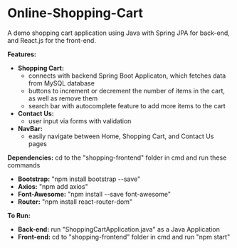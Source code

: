 # Online-Shopping-Cart
A demo shopping cart application using Java with Spring JPA for back-end, and React.js for the front-end.

**Features:**
* **Shopping Cart:**
  - connects with backend Spring Boot Applicaton, which fetches data from MySQL database
  - buttons to increment or decrement the number of items in the cart, as well as remove them
  - search bar with autocomplete feature to add more items to the cart 
* **Contact Us:** 
  - user input via forms with validation
* **NavBar:**
  - easily navigate between Home, Shopping Cart, and Contact Us pages 


**Dependencies:** cd to the "shopping-frontend" folder in cmd and run these commands
* **Bootstrap:** "npm install bootstrap --save"
* **Axios:** "npm add axios"
* **Font-Awesome:** "npm install --save font-awesome"  
* **Router:** "npm install react-router-dom"
  
**To Run:**
* **Back-end:** run "ShoppingCartApplication.java" as a Java Application
* **Front-end:** cd to "shopping-frontend" folder in cmd and run "npm start"



